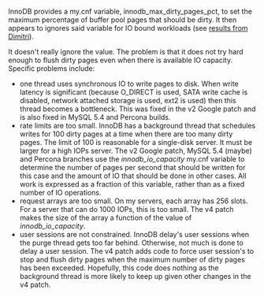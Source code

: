 InnoDB provides a my.cnf variable, innodb\_max\_dirty\_pages\_pct, to set the maximum percentage of buffer pool pages that should be dirty. It then appears to ignores said variable for IO bound workloads (see [results from Dimitri](http://dimitrik.free.fr/blog/archives/2009/05/entry_52.html)).

It doesn't really ignore the value. The problem is that it does not try hard enough to flush dirty pages even when there is available IO capacity. Specific problems include:
  * one thread uses synchronous IO to write pages to disk. When write latency is significant (because O\_DIRECT is used, SATA write cache is disabled, network attached storage is used, ext2 is used) then this thread becomes a bottleneck. This was fixed in the v2 Google patch and is also fixed in MySQL 5.4 and Percona builds.
  * rate limits are too small. InnoDB has a background thread that schedules writes for 100 dirty pages at a time when there are too many dirty pages. The limit of 100 is reasonable for a single-disk server. It must be larger for a high IOPs server. The v2 Google patch, MySQL 5.4 (maybe) and Percona branches use the _innodb\_io\_capacity_ my.cnf variable to determine the number of pages per second that should be written for this case and the amount of IO that should be done in other cases. All work is expressed as a fraction of this variable, rather than as a fixed number of IO operations.
  * request arrays are too small. On my servers, each array has 256 slots. For a server that can do 1000 IOPs, this is too small. The v4 patch makes the size of the array a function of the value of _innodb\_io\_capacity_.
  * user sessions are not constrained. InnoDB delay's user sessions when the purge thread gets too far behind. Otherwise, not much is done to delay a user session. The v4 patch adds code to force user session's to stop and flush dirty pages when the maximum number of dirty pages has been exceeded. Hopefully, this code does nothing as the background thread is more likely to keep up given other changes in the v4 patch.


